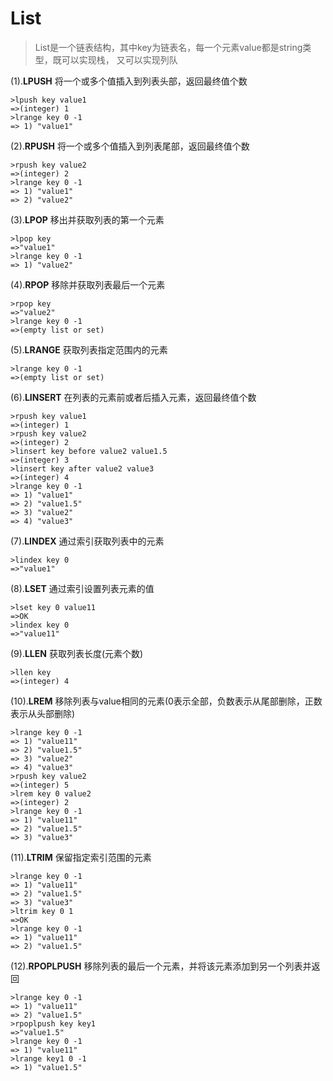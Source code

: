 # List

>List是一个链表结构，其中key为链表名，每一个元素value都是string类型，既可以实现栈，
又可以实现列队

	
(1).**LPUSH** 	将一个或多个值插入到列表头部，返回最终值个数

```
>lpush key value1
=>(integer) 1
>lrange key 0 -1
=> 1) "value1"
```

(2).**RPUSH**	将一个或多个值插入到列表尾部，返回最终值个数
	 
```
>rpush key value2
=>(integer) 2
>lrange key 0 -1
=> 1) "value1"
=> 2) "value2"
```

(3).**LPOP**	移出并获取列表的第一个元素
	
```
>lpop key
=>"value1"
>lrange key 0 -1
=> 1) "value2"
```

(4).**RPOP**	移除并获取列表最后一个元素

```
>rpop key
=>"value2"
>lrange key 0 -1
=>(empty list or set)
```

(5).**LRANGE** 获取列表指定范围内的元素
	 
```
>lrange key 0 -1
=>(empty list or set)
```

(6).**LINSERT** 在列表的元素前或者后插入元素，返回最终值个数

```
>rpush key value1
=>(integer) 1
>rpush key value2
=>(integer) 2
>linsert key before value2 value1.5
=>(integer) 3
>linsert key after value2 value3
=>(integer) 4
>lrange key 0 -1
=> 1) "value1"
=> 2) "value1.5"
=> 3) "value2"
=> 4) "value3"
```

(7).**LINDEX** 通过索引获取列表中的元素
 	
```
>lindex key 0
=>"value1"
```	

(8).**LSET**	通过索引设置列表元素的值
	 
```
>lset key 0 value11
=>OK
>lindex key 0
=>"value11"
```

(9).**LLEN**	获取列表长度(元素个数)
	 
```
>llen key
=>(integer) 4
```

(10).**LREM**	移除列表与value相同的元素(0表示全部，负数表示从尾部删除，正数表示从头部删除)
	 
```
>lrange key 0 -1
=> 1) "value11"
=> 2) "value1.5"
=> 3) "value2"
=> 4) "value3"
>rpush key value2
=>(integer) 5
>lrem key 0 value2
=>(integer) 2
>lrange key 0 -1
=> 1) "value11"
=> 2) "value1.5"
=> 3) "value3"
```

(11).**LTRIM**  保留指定索引范围的元素

```
>lrange key 0 -1
=> 1) "value11"
=> 2) "value1.5"
=> 3) "value3"
>ltrim key 0 1
=>OK
>lrange key 0 -1
=> 1) "value11"
=> 2) "value1.5"
```

(12).**RPOPLPUSH** 移除列表的最后一个元素，并将该元素添加到另一个列表并返回
 	 
```
>lrange key 0 -1
=> 1) "value11"
=> 2) "value1.5"
>rpoplpush key key1
=>"value1.5"
>lrange key 0 -1
=> 1) "value11"
>lrange key1 0 -1
=> 1) "value1.5"
```